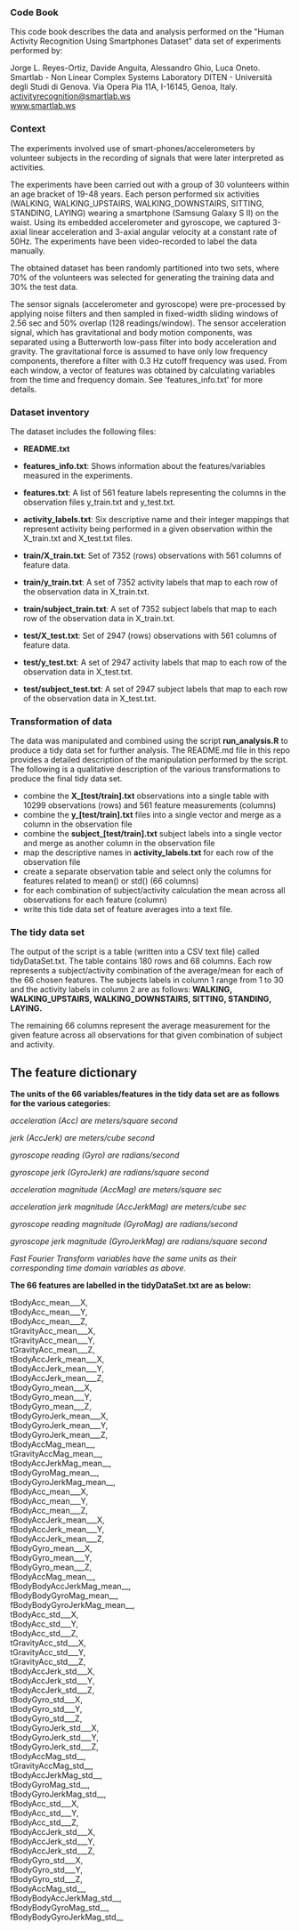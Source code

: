 ### Code Book

This code book describes the data and analysis performed on the "Human Activity Recognition Using Smartphones Dataset"
data set of experiments performed by:

Jorge L. Reyes-Ortiz, Davide Anguita, Alessandro Ghio, Luca Oneto.
Smartlab - Non Linear Complex Systems Laboratory
DITEN - Università degli Studi di Genova.
Via Opera Pia 11A, I-16145, Genoa, Italy.
activityrecognition@smartlab.ws  
www.smartlab.ws 


### Context

The experiments involved use of smart-phones/accelerometers by volunteer subjects in the recording of signals that were
later interpreted as activities.

The experiments have been carried out with a group of 30 volunteers within an age bracket of 19-48 years. 
Each person performed six activities (WALKING, WALKING_UPSTAIRS, WALKING_DOWNSTAIRS, SITTING, STANDING, LAYING) 
wearing a smartphone (Samsung Galaxy S II) on the waist. Using its embedded accelerometer and gyroscope, 
we captured 3-axial linear acceleration and 3-axial angular velocity at a constant rate of 50Hz. 
The experiments have been video-recorded to label the data manually. 

The obtained dataset has been randomly partitioned into two sets, where 70% of the volunteers was selected for 
generating the training data and 30% the test data. 

The sensor signals (accelerometer and gyroscope) were pre-processed by applying noise filters and then sampled in 
fixed-width sliding windows of 2.56 sec and 50% overlap (128 readings/window). The sensor acceleration signal, 
which has gravitational and body motion components, was separated using a Butterworth low-pass filter into body 
acceleration and gravity. The gravitational force is assumed to have only low frequency components, therefore a 
filter with 0.3 Hz cutoff frequency was used. From each window, a vector of features was obtained by calculating 
variables from the time and frequency domain. See 'features_info.txt' for more details. 

### Dataset inventory

The dataset includes the following files:

* **README.txt**

* **features_info.txt**: Shows information about the features/variables measured in the experiments.

* **features.txt**: A list of 561 feature labels representing the columns in the observation files y_train.txt and y_test.txt.

* **activity_labels.txt**: Six descriptive name  and their integer mappings that represent activity 
being performed in a given observation within the X_train.txt and X_test.txt files.

* **train/X_train.txt**: Set of 7352 (rows) observations with 561 columns of feature data.

* **train/y_train.txt**: A set of 7352 activity labels that map to each row of the observation data in X_train.txt.

* **train/subject_train.txt**: A set of 7352 subject labels that map to each row of the observation data in X_train.txt.

* **test/X_test.txt**: Set of 2947 (rows) observations with 561 columns of feature data.

* **test/y_test.txt**: A set of 2947 activity labels that map to each row of the observation data in X_test.txt.

* **test/subject_test.txt**: A set of 2947 subject labels that map to each row of the observation data in X_test.txt.

### Transformation of data

The data was manipulated and combined using the script **run_analysis.R** to produce a tidy data set for further analysis.
The README.md file in this repo provides a detailed description of the manipulation performed by the script. 
The following is a qualitative description of the various transformations to produce the final tidy data set.

* combine the **X_[test/train].txt** observations into a single table with 10299 observations (rows) and 561 feature measurements (columns)
* combine the  **y_[test/train].txt** files into a single vector and merge as a column in the observation file  
* combine the  **subject_[test/train].txt** subject labels into a single vector and merge as another column in the observation file
* map the descriptive names in **activity_labels.txt** for each row of the observation file
* create a separate observation table and select only the columns for features related to mean() or std() (66 columns)
* for each combination of subject/activity calculation the mean across all observations for each feature (column)
* write this tide data set of feature averages into a text file.

### The tidy data set

The output of the script is a table (written into a CSV text file) called tidyDataSet.txt. The table contains 180 rows
and 68 columns. Each row represents a subject/activity combination of the average/mean for each of the 66 chosen features. 
The subjects labels in column 1 range from 1 to 30 and the activity labels in column 2 are as follows: 
**WALKING, WALKING_UPSTAIRS, WALKING_DOWNSTAIRS, SITTING, STANDING, LAYING.** 

The remaining 66 columns represent the average measurement for the given feature across all observations for that given
combination of subject and activity.

## The feature dictionary

**The units of the 66 variables/features in the tidy data set are as follows for the various categories:**

*acceleration (Acc) are meters/square second*

*jerk (AccJerk) are meters/cube second*

*gyroscope reading (Gyro) are radians/second*

*gyroscope jerk  (GyroJerk) are radians/square second*

*acceleration magnitude (AccMag) are meters/square sec*

*acceleration jerk magnitude (AccJerkMag) are meters/cube sec*

*gyroscope reading magnitude (GyroMag) are radians/second*

*gyroscope jerk magnitude (GyroJerkMag) are radians/square second*

*Fast Fourier Transform variables have the same units as their corresponding time domain variables as above.*


**The 66 features are labelled in the tidyDataSet.txt are as below:**

tBodyAcc_mean___X,  
tBodyAcc_mean___Y,  
tBodyAcc_mean___Z,  
tGravityAcc_mean___X,  
tGravityAcc_mean___Y,  
tGravityAcc_mean___Z,  
tBodyAccJerk_mean___X,  
tBodyAccJerk_mean___Y,  
tBodyAccJerk_mean___Z,  
tBodyGyro_mean___X,  
tBodyGyro_mean___Y,  
tBodyGyro_mean___Z,  
tBodyGyroJerk_mean___X,  
tBodyGyroJerk_mean___Y,  
tBodyGyroJerk_mean___Z,  
tBodyAccMag_mean__,  
tGravityAccMag_mean__,  
tBodyAccJerkMag_mean__,  
tBodyGyroMag_mean__,  
tBodyGyroJerkMag_mean__,  
fBodyAcc_mean___X,  
fBodyAcc_mean___Y,  
fBodyAcc_mean___Z,  
fBodyAccJerk_mean___X,  
fBodyAccJerk_mean___Y,  
fBodyAccJerk_mean___Z,  
fBodyGyro_mean___X,  
fBodyGyro_mean___Y,  
fBodyGyro_mean___Z,  
fBodyAccMag_mean__,  
fBodyBodyAccJerkMag_mean__,  
fBodyBodyGyroMag_mean__,  
fBodyBodyGyroJerkMag_mean__,  
tBodyAcc_std___X,  
tBodyAcc_std___Y,  
tBodyAcc_std___Z,  
tGravityAcc_std___X,  
tGravityAcc_std___Y,  
tGravityAcc_std___Z,  
tBodyAccJerk_std___X,  
tBodyAccJerk_std___Y,  
tBodyAccJerk_std___Z,  
tBodyGyro_std___X,  
tBodyGyro_std___Y,  
tBodyGyro_std___Z,  
tBodyGyroJerk_std___X,  
tBodyGyroJerk_std___Y,  
tBodyGyroJerk_std___Z,  
tBodyAccMag_std__,  
tGravityAccMag_std__,  
tBodyAccJerkMag_std__,  
tBodyGyroMag_std__,  
tBodyGyroJerkMag_std__,  
fBodyAcc_std___X,  
fBodyAcc_std___Y,  
fBodyAcc_std___Z,  
fBodyAccJerk_std___X,  
fBodyAccJerk_std___Y,  
fBodyAccJerk_std___Z,  
fBodyGyro_std___X,  
fBodyGyro_std___Y,  
fBodyGyro_std___Z,  
fBodyAccMag_std__,  
fBodyBodyAccJerkMag_std__,  
fBodyBodyGyroMag_std__,  
fBodyBodyGyroJerkMag_std__    

